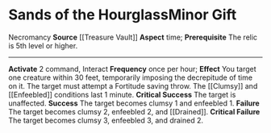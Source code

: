 ﻿---
element: null
id: '104'
item_category: Relics
name: Sands of the Hourglass
prerequisite: The relic is 5th level or higher.
rarity: Common
school: Necromancy
source: '[[DATABASE/source/Treasure Vault|Treasure Vault]]'
trait:
- '[[DATABASE/trait/Necromancy|Necromancy]]'
type: Relic Minor Gift

---
# Sands of the Hourglass<span class="item-type">Minor Gift</span>

<span class="item-trait">Necromancy</span>
**Source** [[Treasure Vault]] 
**Aspect** time; **Prerequisite** The relic is 5th level or higher.

---
**Activate** <span class="action-icon">2</span> command, Interact **Frequency** once per hour; **Effect** You target one creature within 30 feet, temporarily imposing the decrepitude of time on it. The target must attempt a Fortitude saving throw. The [[Clumsy]] and [[Enfeebled]] conditions last 1 minute.
**Critical Success** The target is unaffected.
**Success** The target becomes clumsy 1 and enfeebled 1.
**Failure** The target becomes clumsy 2, enfeebled 2, and [[Drained]].
**Critical Failure** The target becomes clumsy 3, enfeebled 3, and drained 2.